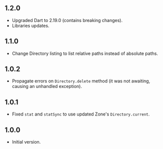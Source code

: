 ## 1.2.0

- Upgraded Dart to 2.19.0 (contains breaking changes).
- Libraries updates.

## 1.1.0

- Change Directory listing to list relative paths instead of absolute paths.

## 1.0.2

- Propagate errors on `Directory.delete` method (it was not awaiting, causing an unhandled exception). 

## 1.0.1

- Fixed `stat` and `statSync` to use updated Zone's `Directory.current`.

## 1.0.0

- Initial version.
